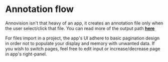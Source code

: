 # Annotation flow

Annovision isn't that heavy of an app, it creates an annotation file only when the user select/click that file.
You can read more of the output path [**here**](https://github.com/officialrobert/Annovision/blob/master/docs/PROJECT.md)

For files import in a project, the app's UI adhere to basic pagination design in order not to populate your display and memory with unwanted data.
If you wish to switch pages, feel free to edit input or increase/decrease page in app's right-panel.
